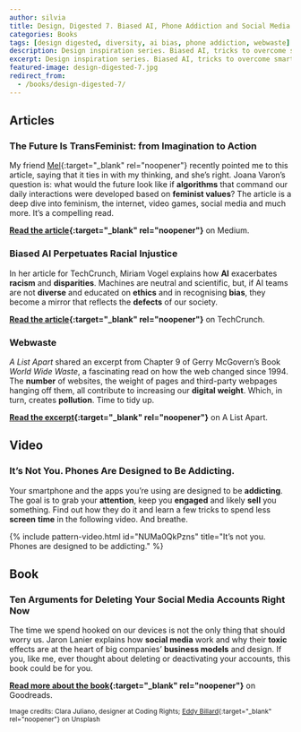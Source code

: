 ```yaml
---
author: silvia
title: Design, Digested 7. Biased AI, Phone Addiction and Social Media Manipulation
categories: Books
tags: [design digested, diversity, ai bias, phone addiction, webwaste]
description: Design inspiration series. Biased AI, tricks to overcome smartphone addiction and ten arguments for deleting social media accounts.
excerpt: Design inspiration series. Biased AI, tricks to overcome smartphone addiction and ten arguments for deleting social media accounts.
featured-image: design-digested-7.jpg
redirect_from:
  - /books/design-digested-7/
---
```

## Articles

### The Future Is TransFeminist: from Imagination to Action

My friend [Mel](https://thebookfamilyrogerson.com/){:target="_blank" rel="noopener"} recently pointed me to this article, saying that it ties in with my thinking, and she’s right. Joana Varon’s question is: what would the future look like if **algorithms** that command our daily interactions were developed based on **feminist values**? The article is a deep dive into feminism, the internet, video games, social media and much more. It’s a compelling read.

**[Read the article](https://deepdives.in/the-future-is-transfeminist-from-imagination-to-action-6365e097eb22){:target="_blank" rel="noopener"}** on Medium.

### Biased AI Perpetuates Racial Injustice

In her article for TechCrunch, Miriam Vogel explains how **AI** exacerbates **racism** and **disparities**. Machines are neutral and scientific, but, if AI teams are not **diverse** and educated on **ethics** and in recognising **bias**, they become a mirror that reflects the **defects** of our society.

**[Read the article](https://techcrunch.com/2020/06/24/biased-ai-perpetuates-racial-injustice/){:target="_blank" rel="noopener"}** on TechCrunch.

### Webwaste

_A List Apart_ shared an excerpt from Chapter 9 of Gerry McGovern’s Book _World Wide Waste_, a fascinating read on how the web changed since 1994. The **number** of websites, the weight of pages and third-party webpages hanging off them, all contribute to increasing our **digital weight**. Which, in turn, creates **pollution**. Time to tidy up.

**[Read the excerpt](https://alistapart.com/article/webwaste/){:target="_blank" rel="noopener"}** on A List Apart.

## Video

### It’s Not You. Phones Are Designed to Be Addicting.

Your smartphone and the apps you’re using are designed to be **addicting**. The goal is to grab your **attention**, keep you **engaged** and likely **sell** you something. Find out how they do it and learn a few tricks to spend less **screen** **time** in the following video. And breathe.

{% include pattern-video.html id="NUMa0QkPzns" title="It’s not you. Phones are designed to be addicting." %}

## Book

### Ten Arguments for Deleting Your Social Media Accounts Right Now

The time we spend hooked on our devices is not the only thing that should worry us. Jaron Lanier explains how **social media** work and why their **toxic** effects are at the heart of big companies’ **business models** and design. If you, like me, ever thought about deleting or deactivating your accounts, this book could be for you.

**[Read more about the book](https://www.goodreads.com/book/show/37830765-ten-arguments-for-deleting-your-social-media-accounts-right-now){:target="_blank" rel="noopener"}** on Goodreads.

<small>Image credits: Clara Juliano, designer at Coding Rights; [Eddy Billard](https://unsplash.com/photos/M5UD_FyuDl8){:target="_blank" rel="noopener"} on Unsplash</small>
